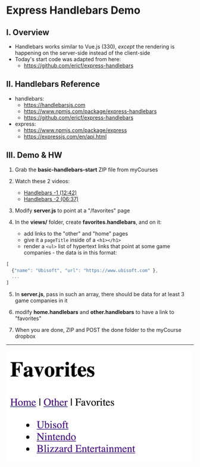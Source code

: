 # Express Handlebars Demo

## I. Overview

- Handlebars works similar to Vue.js (330), *except* the rendering is happening on the server-side instead of the client-side
- Today's start code was adapted from here:
  - https://github.com/ericf/express-handlebars

## II. Handlebars Reference

- handlebars:
  - https://handlebarsjs.com
  - https://www.npmjs.com/package/express-handlebars
  - https://github.com/ericf/express-handlebars
- express:
  - https://www.npmjs.com/package/express
  - https://expressjs.com/en/api.html

## III. Demo & HW

1) Grab the **basic-handlebars-start** ZIP file from myCourses

2) Watch these 2 videos:

    - [Handlebars -1 (12:42)](https://video.rit.edu/hapi/v1/contents/permalinks/430-handlebars-1/view)
    - [Handlebars -2 (06:37)](https://video.rit.edu/hapi/v1/contents/permalinks/430-handlebars-2/view)

3) Modify **server.js** to point at a "/favorites" page

4) In the **views/** folder, create **favorites.handlebars**, and on it:

    - add links to the "other" and "home" pages
    - give it a `pageTitle` inside of a `<h1></h1>`
    - render a `<ul>` list of hypertext links that point at some game companies - the data is in this format:
  
  ```js
  [
    {"name": "Ubisoft", "url": "https://www.ubisoft.com" }, 
    ...
  ]
  ```

5) In **server.js**, pass in such an array, there should be data for at least 3 game companies in it

6) modify **home.handlebars** and **other.handlebars** to have a link to "favorites"

7) When you are done, ZIP and POST the done folder to the myCourse dropbox

<hr>

![screenshot](./_images/intro-handlebars-1.png)

